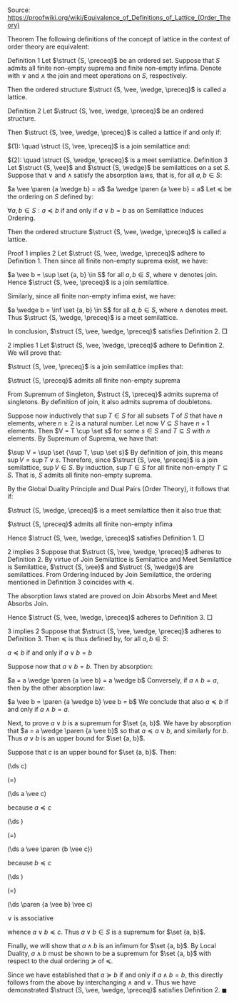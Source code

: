 # 

Source: https://proofwiki.org/wiki/Equivalence_of_Definitions_of_Lattice_(Order_Theory)



Theorem
The following definitions of the concept of lattice in the context of order theory are equivalent:

Definition 1
Let $\struct {S, \preceq}$ be an ordered set.
Suppose that $S$ admits all finite non-empty suprema and finite non-empty infima.
Denote with $\vee$ and $\wedge$ the join and meet operations on $S$, respectively.

Then the ordered structure $\struct {S, \vee, \wedge, \preceq}$ is called a lattice.

Definition 2
Let $\struct {S, \vee, \wedge, \preceq}$ be an ordered structure.

Then $\struct {S, \vee, \wedge, \preceq}$ is called a lattice if and only if:

$(1): \quad \struct {S, \vee, \preceq}$ is a join semilattice
and:

$(2): \quad \struct {S, \wedge, \preceq}$ is a meet semilattice.
Definition 3
Let $\struct {S, \vee}$ and $\struct {S, \wedge}$ be semilattices on a set $S$.
Suppose that $\vee$ and $\wedge$ satisfy the absorption laws, that is, for all $a, b \in S$:

$a \vee \paren {a \wedge b} = a$
$a \wedge \paren {a \vee b} = a$
Let $\preceq$ be the ordering on $S$ defined by:

$\forall a, b \in S: a \preceq b$ if and only if $a \vee b = b$
as on Semilattice Induces Ordering.

Then the ordered structure $\struct {S, \vee, \wedge, \preceq}$ is called a lattice.


Proof
$1$ implies $2$
Let $\struct {S, \vee, \wedge, \preceq}$ adhere to Definition 1.
Then since all finite non-empty suprema exist, we have:

$a \vee b = \sup \set {a, b} \in S$
for all $a, b \in S$, where $\vee$ denotes join.
Hence $\struct {S, \vee, \preceq}$ is a join semilattice.

Similarly, since all finite non-empty infima exist, we have:

$a \wedge b = \inf \set {a, b} \in S$
for all $a, b \in S$, where $\wedge$ denotes meet.
Thus $\struct {S, \wedge, \preceq}$ is a meet semilattice.

In conclusion, $\struct {S, \vee, \wedge, \preceq}$ satisfies Definition 2.
$\Box$


$2$ implies $1$
Let $\struct {S, \vee, \wedge, \preceq}$ adhere to Definition 2.
We will prove that:

$\struct {S, \vee, \preceq}$ is a join semilattice
implies that:

$\struct {S, \preceq}$ admits all finite non-empty suprema

From Supremum of Singleton, $\struct {S, \preceq}$ admits suprema of singletons.
By definition of join, it also admits suprema of doubletons.

Suppose now inductively that $\sup T \in S$ for all subsets $T$ of $S$ that have $n$ elements, where $n \ge 2$ is a natural number.
Let now $V \subseteq S$ have $n + 1$ elements.
Then $V = T \cup \set s$ for some $s \in S$ and $T \subseteq S$ with $n$ elements.
By Supremum of Suprema, we have that:

$\sup V = \sup \set {\sup T, \sup \set s}$
By definition of join, this means $\sup V = \sup T \vee s$.
Therefore, since $\struct {S, \vee, \preceq}$ is a join semilattice, $\sup V \in S$.
By induction, $\sup T \in S$ for all finite non-empty $T \subseteq S$.
That is, $S$ admits all finite non-empty suprema.

By the Global Duality Principle and Dual Pairs (Order Theory), it follows that if:

$\struct {S, \wedge, \preceq}$ is a meet semilattice
then it also true that:

$\struct {S, \preceq}$ admits all finite non-empty infima

Hence $\struct {S, \vee, \wedge, \preceq}$ satisfies Definition 1.
$\Box$


$2$ implies $3$
Suppose that $\struct {S, \vee, \wedge, \preceq}$ adheres to Definition 2.
By virtue of Join Semilattice is Semilattice and Meet Semilattice is Semilattice, $\struct {S, \vee}$ and $\struct {S, \wedge}$ are semilattices.
From Ordering Induced by Join Semilattice, the ordering mentioned in Definition 3 coincides with $\preceq$.

The absorption laws stated are proved on Join Absorbs Meet and Meet Absorbs Join.

Hence $\struct {S, \vee, \wedge, \preceq}$ adheres to Definition 3.
$\Box$


$3$ implies $2$
Suppose that $\struct {S, \vee, \wedge, \preceq}$ adheres to Definition 3.
Then $\preceq$ is thus defined by, for all $a, b \in S$:

$a \preceq b$ if and only if $a \vee b = b$

Suppose now that $a \vee b = b$.
Then by absorption:

$a = a \wedge \paren {a \vee b} = a \wedge b$
Conversely, if $a \wedge b = a$, then by the other absorption law:

$a \vee b = \paren {a \wedge b} \vee b = b$
We conclude that also $a \preceq b$ if and only if $a \wedge b = a$.

Next, to prove $a \vee b$ is a supremum for $\set {a, b}$.
We have by absorption that $a = a \wedge \paren {a \vee b}$ so that $a \preceq a \vee b$, and similarly for $b$.
Thus $a \vee b$ is an upper bound for $\set {a, b}$.

Suppose that $c$ is an upper bound for $\set {a, b}$.
Then:














\(\ds c\)

\(=\)







\(\ds a \vee c\)





because $a \preceq c$














\(\ds \)

\(=\)







\(\ds a \vee \paren {b \vee c}\)





because $b \preceq c$














\(\ds \)

\(=\)







\(\ds \paren {a \vee b} \vee c\)





$\vee$ is associative



whence $a \vee b \preceq c$.
Thus $a \vee b \in S$ is a supremum for $\set {a, b}$.

Finally, we will show that $a \wedge b$ is an infimum for $\set {a, b}$.
By Local Duality, $a \wedge b$ must be shown to be a supremum for $\set {a, b}$ with respect to the dual ordering $\succeq$ of $\preceq$.

Since we have established that $a \succeq b$ if and only if $a \wedge b = b$, this directly follows from the above by interchanging $\wedge$ and $\vee$.
Thus we have demonstrated $\struct {S, \vee, \wedge, \preceq}$ satisfies Definition 2.
$\blacksquare$





